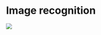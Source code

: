 
# Image recognition

![](https://github.com/animeshKansal/DeepLearningWithPython/blob/master/ConvolutionalNeuralNetwork/cat_or_dog_1.jpg)
